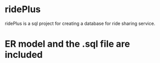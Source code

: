 # ridePlus
ridePlus is a sql project for creating a database for ride sharing service.
# ER model and the .sql file are included

